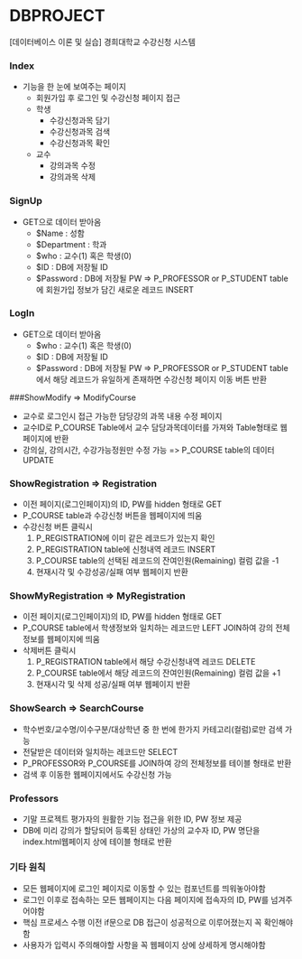 # DBPROJECT
[데이터베이스 이론 및 실습] 
경희대학교 수강신청 시스템
### Index
- 기능을 한 눈에 보여주는 페이지
  - 회원가입 후 로그인 및 수강신청 페이지 접근
  - 학생
    - 수강신청과목 담기
    - 수강신청과목 검색
    - 수강신청과목 확인
  - 교수
    - 강의과목 수정
    - 강의과목 삭제
### SignUp
- GET으로 데이터 받아옴
  - $Name : 성함
  - $Department : 학과
  - $who : 교수(1) 혹은 학생(0)
  - $ID : DB에 저장될 ID
  - $Password : DB에 저장될 PW
=> P_PROFESSOR or P_STUDENT table에 회원가입 정보가 담긴 새로운 레코드 INSERT

### LogIn
- GET으로 데이터 받아옴
  - $who : 교수(1) 혹은 학생(0)
  - $ID : DB에 저장될 ID
  - $Password : DB에 저장될 PW
=> P_PROFESSOR or P_STUDENT table에서 해당 레코드가 유일하게 존재하면 수강신청 페이지 이동 버튼 반환

###ShowModify => ModifyCourse
- 교수로 로그인시 접근 가능한 담당강의 과목 내용 수정 페이지
- 교수ID로 P_COURSE Table에서 교수 담당과목데이터를 가져와 Table형태로 웹페이지에 반환
- 강의실, 강의시간, 수강가능정원만 수정 가능
=> P_COURSE table의 데이터 UPDATE

### ShowRegistration => Registration
- 이전 페이지(로그인페이지)의 ID, PW를 hidden 형태로 GET
- P_COURSE table과 수강신청 버튼을 웹페이지에 띄움
- 수강신청 버튼 클릭시
  1. P_REGISTRATION에 이미 같은 레코드가 있는지 확인
  2. P_REGISTRATION table에 신청내역 레코드 INSERT
  3. P_COURSE table의 선택된 레코드의 잔여인원(Remaining) 컬럼 값을 -1
  4. 현재시각 및 수강성공/실패 여부 웹페이지 반환

### ShowMyRegistration => MyRegistration
- 이전 페이지(로그인페이지)의 ID, PW를 hidden 형태로 GET
- P_COURSE table에서 학생정보와 일치하는 레코드만 LEFT JOIN하여 강의 전체정보를 웹페이지에 띄움
- 삭제버튼 클릭시
  1. P_REGISTRATION table에서 해당 수강신청내역 레코드 DELETE
  2. P_COURSE table에서 해당 레코드의 잔여인원(Remaining) 컬럼 값을 +1 
  3. 현재시각 및 삭제 성공/실패 여부 웹페이지 반환

### ShowSearch => SearchCourse
- 학수번호/교수명/이수구분/대상학년 중 한 번에 한가지 카테고리(컬럼)로만 검색 가능
- 전달받은 데이터와 일치하는 레코드만 SELECT
- P_PROFESSOR와 P_COURSE를 JOIN하여 강의 전체정보를 테이블 형태로 반환
- 검색 후 이동한 웹페이지에서도 수강신청 가능

### Professors
- 기말 프로젝트 평가자의 원활한 기능 접근을 위한 ID, PW 정보 제공
- DB에 미리 강의가 할당되어 등록된 상태인 가상의 교수자 ID, PW 명단을 index.html웹페이지 상에 테이블 형태로 반환

### 기타 원칙
- 모든 웹페이지에 로그인 페이지로 이동할 수 있는 컴포넌트를 띄워놓아야함
- 로그인 이후로 접속하는 모든 웹페이지는 다음 페이지에 접속자의 ID, PW를 넘겨주어야함
- 핵심 프로세스 수행 이전 if문으로 DB 접근이 성공적으로 이루어졌는지 꼭 확인해야함
- 사용자가 입력시 주의해야할 사항을 꼭 웹페이지 상에 상세하게 명시해야함
